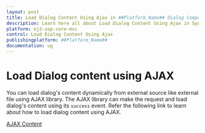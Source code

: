 ```yaml
---
layout: post
title: Load Dialog Content Using Ajax in ##Platform_Name## Dialog Component
description: Learn here all about Load Dialog Content Using Ajax in Syncfusion ##Platform_Name## Dialog component and more.
platform: ej2-asp-core-mvc
control: Load Dialog Content Using Ajax
publishingplatform: ##Platform_Name##
documentation: ug
---
```



# Load Dialog content using AJAX

You can load dialog's content dynamically from external source like external file using AJAX library.
The AJAX library can make the request and load dialog's content using its `success` event.
Refer the following link to learn about how to load dialog content using AJAX.

[AJAX Content](https://ej2.syncfusion.com/aspnetmvc/Dialog/AjaxContent#/material)